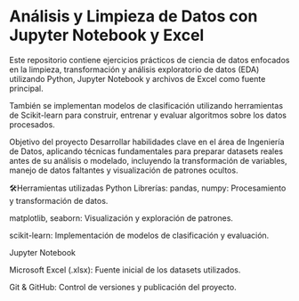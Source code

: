 # Análisis y Limpieza de Datos con Jupyter Notebook y Excel
Este repositorio contiene ejercicios prácticos de ciencia de datos enfocados en la limpieza, transformación y análisis exploratorio de datos (EDA) utilizando Python, Jupyter Notebook y archivos de Excel como fuente principal.

También se implementan modelos de clasificación utilizando herramientas de Scikit-learn para construir, entrenar y evaluar algoritmos sobre los datos procesados.

Objetivo del proyecto
Desarrollar habilidades clave en el área de Ingeniería de Datos, aplicando técnicas fundamentales para preparar datasets reales antes de su análisis o modelado, incluyendo la transformación de variables, manejo de datos faltantes y visualización de patrones ocultos.

🛠Herramientas utilizadas
Python
Librerías: pandas, numpy: Procesamiento y transformación de datos.

matplotlib, seaborn: Visualización y exploración de patrones.

scikit-learn: Implementación de modelos de clasificación y evaluación.

Jupyter Notebook

Microsoft Excel (.xlsx): Fuente inicial de los datasets utilizados.

Git & GitHub: Control de versiones y publicación del proyecto.
